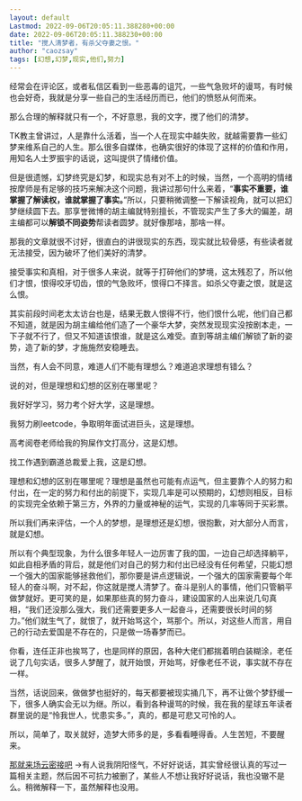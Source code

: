 ```yaml
---
layout: default
Lastmod: 2022-09-06T20:05:11.388280+00:00
date: 2022-09-06T20:05:11.388230+00:00
title: "搅人清梦者，有杀父夺妻之恨。"
author: "caozsay"
tags: [幻想,幻梦,现实,他们,努力]
---
```


经常会在评论区，或者私信区看到一些恶毒的诅咒，一些气急败坏的谩骂，有时候也会好奇，我就是分享一些自己的生活经历而已，他们的愤怒从何而来。

那么合理的解释就只有一个，不好意思，我的文字，搅了他们的清梦。  

TK教主曾讲过，人是靠什么活着，当一个人在现实中越失败，就越需要靠一些幻梦来维系自己的人生。那么很多自媒体，也确实很好的体现了这样的价值和作用，用知名人士罗振宇的话说，这叫提供了情绪价值。  

但是很遗憾，幻梦终究是幻梦，和现实总有对不上的时候，当然，一个高明的情绪按摩师是有足够的技巧来解决这个问题，我讲过那句什么来着，“**事实不重要，谁掌握了解读权，谁就掌握了事实。**”所以，只要稍微调整一下解读视角，就可以把幻梦继续圆下去。那享誉微博的胡主编就特别擅长，不管现实产生了多大的偏差，胡主编都可以**解锁不同姿势**帮读者圆梦。就好像那啥，那啥一样。  

那我的文章就很不讨好，很直白的讲很现实的东西，现实就比较骨感，有些读者就无法接受，因为破坏了他们美好的清梦。

接受事实和真相，对于很多人来说，就等于打碎他们的梦境，这太残忍了，所以他们才恨，恨得咬牙切齿，恨的气急败坏，恨得口不择言。如杀父夺妻之恨，就是这么恨。

其实前段时间老太太访台也是，结果无数人恨得不行，他们恨什么呢，他们自己都不知道，就是因为胡主编给他们造了一个豪华大梦，突然发现现实没按剧本走，一下子就不行了，但又不知道该恨谁，就是这么难受。直到等胡主编们解锁了新的姿势，造了新的梦，才施施然安稳睡去。

当然，有人会不同意，难道人们不能有理想么？难道追求理想有错么？  

说的对，但是理想和幻想的区别在哪里呢？

我好好学习，努力考个好大学，这是理想。  

我努力刷leetcode，争取明年面试进巨头，这是理想。  

高考阅卷老师给我的狗屎作文打高分，这是幻想。  

找工作遇到霸道总裁爱上我，这是幻想。

理想和幻想的区别在哪里呢？理想是虽然也可能有点运气，但主要靠个人的努力和付出，在一定的努力和付出的前提下，实现几率是可以预期的，幻想则相反，目标的实现完全依赖于第三方，外界的力量或神秘的运气，实现的几率等同于买彩票。

所以我们再来评估，一个人的梦想，是理想还是幻想，很抱歉，对大部分人而言，就是幻想。

所以有个典型现象，为什么很多年轻人一边厉害了我的国，一边自己却选择躺平，如此自相矛盾的背后，就是他们对自己的努力和付出已经没有任何希望，只能幻想一个强大的国家能够拯救他们，那你要是讲点逻辑说，一个强大的国家需要每个年轻人的奋斗啊，对不起，你这就是搅人清梦了。奋斗是别人的事情，他们只管躺平做梦就好。更可笑的是，如果那些真的努力奋斗，建设国家的人出来说几句真相，“我们还没那么强大，我们还需要更多人一起奋斗，还需要很长时间的努力。”他们就生气了，就恨了，就开始骂这个，骂那个。所以，对这些人而言，用自己的行动去爱国是不存在的，只是做一场春梦而已。

你看，连任正非也挨骂了，也是同样的原因，各种大佬们都揣着明白装糊涂，老任说了几句实话，很多人梦醒了，就开始恨，开始骂，好像老任不说，事实就不存在一样。

当然，话说回来，做做梦也挺好的，每天都要被现实捅几下，再不让做个梦舒缓一下，很多人确实会无以为继。所以，看到各种谩骂的时候，我在我的星球五年读者群里说的是“怜我世人，忧患实多。”，真的，都是可悲又可怜的人。

所以，简单了，取关就好，造梦大师多的是，多看看睡得香。人生苦短，不要醒来。

[那就来场云密接吧](http://mp.weixin.qq.com/s?__biz=MzI0MjA1Mjg2Ng==&mid=2649870855&idx=1&sn=0298a7ec3078a81916d35fc0dea28903&chksm=f107486ac670c17c6920d4084f0e184871d06ea663e0d1d9e793ce7cd9398eb12d809f86658f&scene=21#wechat_redirect) ->有人说我阴阳怪气，不好好说话，其实曾经很认真的写过一篇相关主题，然后因不可抗力被删了，某些人不想让我好好说话，我也没辙不是么。稍微解释一下，虽然解释也没用。

